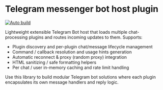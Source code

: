 # Telegram messenger bot host plugin
[![Auto build](https://github.com/DKorablin/Plugin.TelegramBot/actions/workflows/release.yml/badge.svg)](https://github.com/DKorablin/Plugin.TelegramBot/releases/latest)

Lightweight extensible Telegram Bot host that loads multiple chat-processing plugins and routes incoming updates to them. Supports:
- Plugin discovery and per-plugin chat/message lifecycle management
- Command / callback resolution and usage hints generation
- Automatic reconnect & proxy (random proxy) integration
- HTML sanitizing / safe formatting helpers
- Per chat / user in-memory caching and rate limit handling

Use this library to build modular Telegram bot solutions where each plugin encapsulates its own message handlers and reply logic.